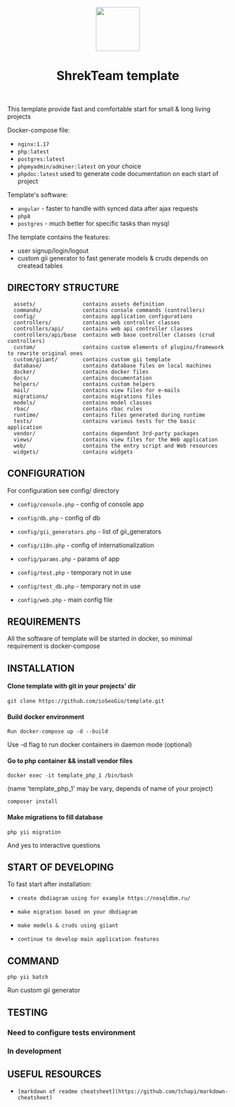 <p align="center">
    <a href="https://github.com/ioSeoGio/template" target="_blank">
        <img src="https://a.radikal.ru/a25/2109/ab/ce51afb287b9.jpg" height="100px">
    </a>
    <h1 align="center">ShrekTeam template</h1>
    <br>
</p>

This template provide fast and comfortable start for small & long living projects

Docker-compose file:
- `nginx:1.17`
- `php:latest`
- `postgres:latest`
- `phpmyadmin/adminer:latest` on your choice
- `phpdoc:latest` used to generate code documentation on each start of project

Template's software:
- `angular` - faster to handle with synced data after ajax requests
- `php8`
- `postgres` - much better for specific tasks than mysql

The template contains the features:
- user signup/login/logout
- custom gii generator to fast generate models & cruds depends on createad tables


DIRECTORY STRUCTURE
-------------------

      assets/               contains assets definition
      commands/             contains console commands (controllers)
      config/               contains application configurations
      controllers/          contains web controller classes
      controllers/api/      contains web api controller classes
      controllers/api/base  contains web base controller classes (crud controllers)
      custom/               contains custom elements of plugins/framework to rewrite original ones
      custom/giiant/        contains custom gii template
      database/             contains database files on local machines
      docker/               contains docker files
      docs/                 contains documentation
      helpers/              contains custom helpers
      mail/                 contains view files for e-mails
      migrations/           contains migrations files
      models/               contains model classes
      rbac/                 contains rbac rules
      runtime/              contains files generated during runtime
      tests/                contains various tests for the basic application
      vendor/               contains dependent 3rd-party packages
      views/                contains view files for the Web application
      web/                  contains the entry script and Web resources
      widgets/              contains widgets

CONFIGURATION
-------------

For configuration see config/ directory
- `config/console.php` - config of console app
- `config/db.php` - config of db
- `config/gii_generators.php` - list of gii_generators
- `config/i18n.php` - config of internationalization
- `config/params.php` - params of app

- `config/test.php` - temporary not in use
- `config/test_db.php` - temporary not in use

- `config/web.php` - main config file

REQUIREMENTS
------------

All the software of template will be started in docker, so minimal requirement is docker-compose

INSTALLATION
------------

#### Clone template with git in your projects' dir
    git clone https://github.com/ioSeoGio/template.git

#### Build docker environment 
    Run docker-compose up -d --build
Use -d flag to run docker containers in daemon mode (optional)

#### Go to php container && install vendor files
    docker exec -it template_php_1 /bin/bash
(name 'template_php_1' may be vary, depends of name of your project)
    
    composer install

#### Make migrations to fill database
    php yii migration
And yes to interactive questions

START OF DEVELOPING
-------------------
To fast start after installation:
- `create dbdiagram using for example https://nosqldbm.ru/`
- `make migration based on your dbdiagram`
- `make models & cruds using giiant`

- `continue to develop main application features`

COMMAND
-------

    php yii batch
Run custom gii generator

TESTING
-------

### Need to configure tests environment
### In development


USEFUL RESOURCES
----------------

- `[markdown of readme cheatsheet](https://github.com/tchapi/markdown-cheatsheet)`
